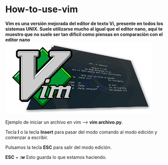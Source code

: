 # How-to-use-vim 
**Vim es una versión mejorada del editor de texto Vi, presente en todos los sistemas UNIX. Suele utilizarse mucho al igual que el editor nano, aqui te muestro que no suele ser tan dificil como piensas en comparaciòn con el editor nano** 
![Alt text](https://github.com/Warning17/how-to-use-vim/blob/56b5c32a4d3a27d9bab5cd7fa2cfb77e0b19f9a4/vim.png)


Ejemplo de iniciar un archivo en vim --> **vim archivo.py**.

Tecla **I** o la tecla **Insert** para pasar del modo comando al modo edición y comenzar a escribir.

Pulsamos la tecla **ESC** para salir del modo edición.

**ESC** + **:w** Esto guarda lo que estamos haciendo.

